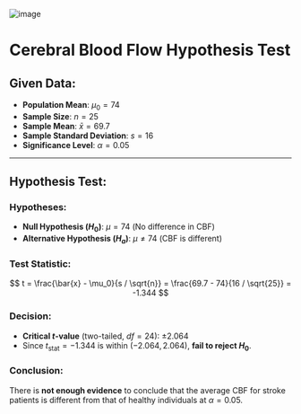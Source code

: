 ![image](https://github.com/user-attachments/assets/dfe90fdd-383d-4079-9e09-a5c19cf5ecb0)
# Cerebral Blood Flow Hypothesis Test

## Given Data:
- **Population Mean**: $\mu_0 = 74$
- **Sample Size**: $n = 25$
- **Sample Mean**: $\bar{x} = 69.7$
- **Sample Standard Deviation**: $s = 16$
- **Significance Level**: $\alpha = 0.05$

---

## Hypothesis Test:
### Hypotheses:
- **Null Hypothesis ($H_0$)**: $\mu = 74$ (No difference in CBF)
- **Alternative Hypothesis ($H_a$)**: $\mu \neq 74$ (CBF is different)

### Test Statistic:
$$
t = \frac{\bar{x} - \mu_0}{s / \sqrt{n}} = \frac{69.7 - 74}{16 / \sqrt{25}} = -1.344
$$

### Decision:
- **Critical $t$-value** (two-tailed, $df = 24$): $\pm 2.064$
- Since $t_{\text{stat}} = -1.344$ is within $(-2.064, 2.064)$, **fail to reject $H_0$**.

### Conclusion:
There is **not enough evidence** to conclude that the average CBF for stroke patients is different from that of healthy individuals at $\alpha = 0.05$.
